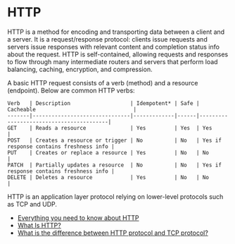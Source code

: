 # HTTP

HTTP is a method for encoding and transporting data between a client and a server. It is a request/response protocol: clients issue requests and servers issue responses with relevant content and completion status info about the request. HTTP is self-contained, allowing requests and responses to flow through many intermediate routers and servers that perform load balancing, caching, encryption, and compression.

A basic HTTP request consists of a verb (method) and a resource (endpoint). Below are common HTTP verbs:

```
Verb   | Description                   | Idempotent* | Safe | Cacheable                               |
-------|-------------------------------|-------------|------|-----------------------------------------|
GET    | Reads a resource              | Yes         | Yes  | Yes                                     |
POST   | Creates a resource or trigger | No          | No   | Yes if response contains freshness info |
PUT    | Creates or replace a resource | Yes         | No   | No                                      |
PATCH  | Partially updates a resource  | No          | No   | Yes if response contains freshness info |
DELETE | Deletes a resource            | Yes         | No   | No                                      |

```

HTTP is an application layer protocol relying on lower-level protocols such as TCP and UDP.

- [Everything you need to know about HTTP](https://cs.fyi/guide/http-in-depth)
- [What Is HTTP?](https://www.nginx.com/resources/glossary/http/)
- [What is the difference between HTTP protocol and TCP protocol?](https://www.quora.com/What-is-the-difference-between-HTTP-protocol-and-TCP-protocol)